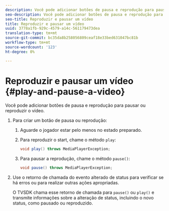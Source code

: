 ```yaml
---
description: Você pode adicionar botões de pausa e reprodução para pausar ou reproduzir o vídeo.
seo-description: Você pode adicionar botões de pausa e reprodução para pausar ou reproduzir o vídeo.
seo-title: Reproduzir e pausar um vídeo
title: Reproduzir e pausar um vídeo
uuid: 3778a1fb-929c-4579-a14c-561179473dea
translation-type: tm+mt
source-git-commit: bc35da8b258056809ceaf18e33bed631047bc81b
workflow-type: tm+mt
source-wordcount: '123'
ht-degree: 0%

---
```



# Reproduzir e pausar um vídeo {#play-and-pause-a-video}

Você pode adicionar botões de pausa e reprodução para pausar ou reproduzir o vídeo.

1. Para criar um botão de pausa ou reprodução:
   1. Aguarde o jogador estar pelo menos no estado preparado.
   1. Para reproduzir o start, chame o método `play`:

      ```java
      void play() throws MediaPlayerException;
      ```

   1. Para pausar a reprodução, chame o método `pause()`:

      ```java
      void pause() throws MediaPlayerException;
      ```

1. Use o retorno de chamada do evento alterado de status para verificar se há erros ou para realizar outras ações apropriadas.

   O TVSDK chama esse retorno de chamada para `pause()` ou `play()` e transmite informações sobre a alteração de status, incluindo o novo status, como pausado ou reproduzido.